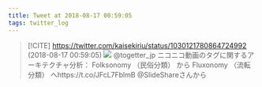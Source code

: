 ```yaml
---
title: Tweet at 2018-08-17 00:59:05
tags: twitter_log
---
```


> [!CITE] https://twitter.com/kaisekiriu/status/1030121780864724992 (2018-08-17 00:59:05)
> ![](https://twitter.com/kaisekiriu/status/1030121780864724992)
> @togetter_jp ニコニコ動画のタグに関するアーキテクチャ分析： Folksonomy （民俗分類） から Fluxonomy （流転分類） へhttps://t.co/JFcL7FblmB @SlideShareさんから
